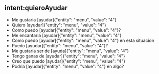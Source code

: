 ## intent:quieroAyudar
- Me gustaria [ayudar]{"entity": "menu", "value": "4"}
- Quiero [ayudar]{"entity": "menu", "value": "4"}
- Como puedo [ayudar]{"entity": "menu", "value": "4"}?
- Me encantaria [ayudar]{"entity": "menu", "value": "4"}
- Como puedo [ayudar]{"entity": "menu", "value": "4"} en esta situacion
- Puedo [ayudar]{"entity": "menu", "value": "4"}?
- Me gustaria ser de [ayuda]{"entity": "menu", "value": "4"}
- Tengo ganas de [ayudar]{"entity": "menu", "value": "4"}
- Creo que puedo [ayudar]{"entity": "menu", "value": "4"}
- Podria [ayudar]{"entity": "menu", "value": "4"} en algo?
